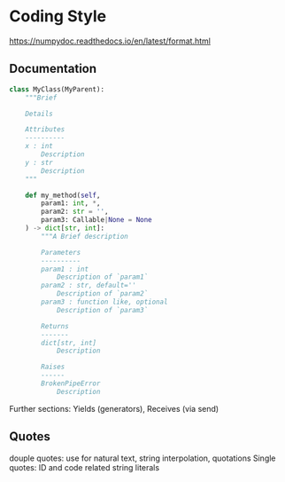 # Coding Style

https://numpydoc.readthedocs.io/en/latest/format.html

## Documentation

```python
class MyClass(MyParent):
    """Brief

    Details

    Attributes
    ----------
    x : int
        Description
    y : str
        Description
    """

    def my_method(self,
        param1: int, *,
        param2: str = '',
        param3: Callable|None = None
    ) -> dict[str, int]:
        """A Brief description

        Parameters
        ----------
        param1 : int
            Description of `param1`
        param2 : str, default=''
            Description of `param2`
        param3 : function like, optional
            Description of `param3`

        Returns
        -------
        dict[str, int]
            Description

        Raises
        ------
        BrokenPipeError
            Description
```

Further sections: Yields (generators), Receives (via send)

## Quotes

douple quotes: use for natural text, string interpolation, quotations
Single quotes: ID and code related string literals
